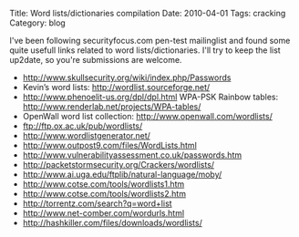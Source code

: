 Title: Word lists/dictionaries compilation
Date: 2010-04-01
Tags: cracking
Category: blog

I've been following securityfocus.com pen-test mailinglist and found some quite usefull links related to word lists/dictionaries. I'll try to keep the list up2date, so you're submissions are welcome.

* http://www.skullsecurity.org/wiki/index.php/Passwords
* Kevin’s word lists: http://wordlist.sourceforge.net/
* http://www.phenoelit-us.org/dpl/dpl.html
WPA-PSK Rainbow tables: http://www.renderlab.net/projects/WPA-tables/
* OpenWall word list collection: http://www.openwall.com/wordlists/
* ftp://ftp.ox.ac.uk/pub/wordlists/
* http://www.wordlistgenerator.net/
* http://www.outpost9.com/files/WordLists.html
* http://www.vulnerabilityassessment.co.uk/passwords.htm
* http://packetstormsecurity.org/Crackers/wordlists/
* http://www.ai.uga.edu/ftplib/natural-language/moby/
* http://www.cotse.com/tools/wordlists1.htm
* http://www.cotse.com/tools/wordlists2.htm
* http://torrentz.com/search?q=word+list
* http://www.net-comber.com/wordurls.html
* http://hashkiller.com/files/downloads/wordlists/